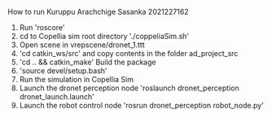 How to run
Kuruppu Arachchige Sasanka 2021227162

1. Run 'roscore'
2. cd to Copellia sim root directory './coppeliaSim.sh'
3. Open scene in vrepscene/dronet_1.ttt
4. 'cd catkin_ws/src' and copy contents in the folder ad_project_src
5. 'cd .. && catkin_make' Build the package
6. 'source devel/setup.bash' 
7. Run the simulation in Copellia Sim
8. Launch the dronet perception node 'roslaunch dronet_perception dronet_launch.launch'
9. Launch the robot control node 'rosrun dronet_perception robot_node.py'
